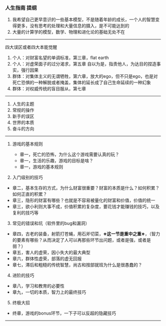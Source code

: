 ### 人生指南 提纲

1. 我希望自己更早意识的一些基本模型，不是随着年龄的成长，一个人的智慧变得更多，没有思考的处理和大量信息的摄入，是不可能达到的
1. 大量的计算学的模型，数学、物理和进化论的基础无处不在

---

四大误区或者四大本能觉醒

1. 个人：对财富名望的单调标准，第三章，flat earth
1. 个人：对虚荣面子的过分渴求，第五章
   自以为是，指责他人，为达目的捏造事实，强行因果
1. 群体：对集体主义的无谓牺牲，第六章，放大的ego，但不只是ego，也是对死亡恐惧的一种解脱或者掩盖，集体的延长成了自己生命延续的一种幻象
1. 群体：对权威传统的盲目服从，第七章

---

1. 人生的主题
1. 常规的操作
1. 新手的误区
1. 世界的本质
1. 奋斗的方向

---

1. 游戏的基本规则

   - 章一，死亡的恐怖，为什么这个游戏需要认真的玩？
   - 章一，生活的乐趣，游戏的目标是啥？
   - 章一，游戏的基本规则


2. 入门级别的技巧

  - 章二，基本生存的方式，为什么财富很重要？财富的本质是什么？如何积累？如何正直的积累？
  - 章三，隐形的财富有哪些？也就是不容易被量化的财富和价值，价值的统一
  - 章三，欲小利则大事不成，价值积累的复杂度，要花钱才能赚钱的技巧，以及复利的技巧等


3. 常见的错误和坑（软件里的bug和漏洞）

  - 章四，古老的装备，射箭打苍蝇，用石斧切菜，**※这一节是重中之重※**，（智力的要素有哪些？从而决定了人可以再那些环节出问题，或者是强，或者是弱？）
  - 章五，害人的虚荣，因小失大的最大典型
  - 章六，群体性虚荣，部落的虚无回报
  - 章七，滞后和粗糙的传统智慧，尚古和按部就班为什么是很愚蠢的？


4. 进阶的技巧

  - 章八，学习和教育的必要性
  - 章九，一切的本质，智力上的最终技巧


5. 终极大招

  - 终章，游戏的bonus环节，一下子可以反超的隐藏技巧

---
